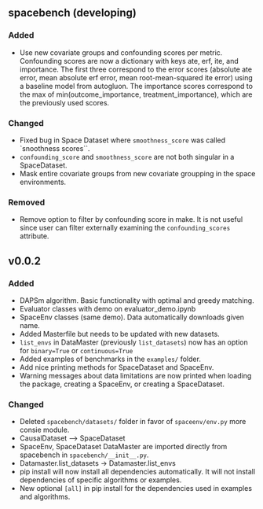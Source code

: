 ## spacebench (developing)

### Added

- Use new covariate groups and confounding scores per metric. Confounding scores are now a dictionary with keys ate, erf, ite, and importance. The first three correspond to the error scores (absolute ate error, mean absolute erf error, mean root-mean-squared ite error) using a baseline model from autogluon. The importance scores correspond to the max of min(outcome_importance, treatment_importance), which are the previously used scores.


### Changed

- Fixed bug in Space Dataset where `smoothness_score` was called `snoothness scores``.
- `confounding_score` and `smoothness_score` are not both singular in a SpaceDataset. 
- Mask entire covariate groups from new covariate groupping in the space environments.
  
### Removed

- Remove option to filter by confounding score in make. It is not useful since user can filter externally examining the `confounding_scores` attribute.
  

## v0.0.2

### Added

- DAPSm algorithm. Basic functionality with optimal and greedy matching.
- Evaluator classes with demo on evaluator_demo.ipynb
- SpaceEnv classes (same demo). Data automatically downloads given name.
- Added Masterfile but needs to be updated with new datasets.
- `list_envs` in DataMaster (previously `list_datasets`) now has an option for `binary=True` or `continuous=True`
- Added examples of benchmarks in the `examples/` folder.
- Add nice printing methods for SpaceDataset and SpaceEnv.
- Warning messages about data limitations are now printed when loading the package, creating a SpaceEnv, or creating a SpaceDataset.

### Changed
- Deleted `spacebench/datasets/` folder in favor of `spaceenv/env.py` more consie module.
- CausalDataset --> SpaceDataset
- SpaceEnv, SpaceDataset DataMaster are imported directly from spacebench in `spacebench/__init__.py`.
- Datamaster.list_datasets -> Datamaster.list_envs
- pip install will now install all dependencies automatically. It will not install dependencies of specific algorithms or examples.
- New optional `[all]` in pip install for the dependencies used in examples and algorithms.
